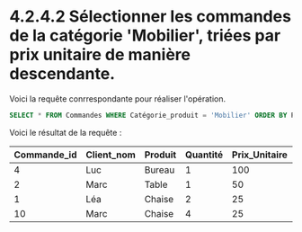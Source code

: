 # 4.2.4.2 Sélectionner les commandes de la catégorie 'Mobilier', triées par prix unitaire de manière descendante.

Voici la requête conrrespondante pour réaliser l'opération.

```sql
SELECT * FROM Commandes WHERE Catégorie_produit = 'Mobilier' ORDER BY Prix_Unitaire DESC;
```

Voici le résultat de la requête :

| Commande_id | Client_nom | Produit | Quantité | Prix_Unitaire | Date_commande | Ville_livraison | Catégorie_produit |
| ----------- | ---------- | ------- | -------- | ------------- | ------------- | --------------- | ----------------- |
| 4           | Luc        | Bureau  | 1        | 100           | 2023-03-22    | Nantes          | Mobilier          |
| 2           | Marc       | Table   | 1        | 50            | 2023-05-15    | Lyon            | Mobilier          |
| 1           | Léa        | Chaise  | 2        | 25            | 2023-04-12    | Paris           | Mobilier          |
| 10          | Marc       | Chaise  | 4        | 25            | 2023-11-12    | Lyon            | Mobilier          |